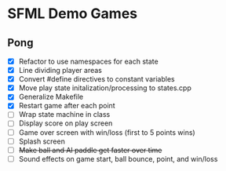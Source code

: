 # SFML Demo Games

## Pong
- [x] Refactor to use namespaces for each state
- [x] Line dividing player areas
- [x] Convert #define directives to constant variables
- [x] Move play state initalization/processing to states.cpp
- [x] Generalize Makefile
- [x] Restart game after each point
- [ ] Wrap state machine in class
- [ ] Display score on play screen
- [ ] Game over screen with win/loss (first to 5 points wins)
- [ ] Splash screen
- [ ] ~~Make ball and AI paddle get faster over time~~
- [ ] Sound effects on game start, ball bounce, point, and win/loss
